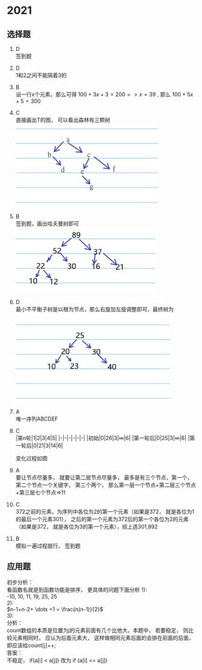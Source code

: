 # 2021
## 选择题  
1. D  
签到题  
1. D  
1和2之间不能隔着3的  
1. B  
设一行x个元素，那么可得 $100+3x+3 = 200 => x = 39$ , 那么 $100+5x+5=300$  
1. C  
直接画出T的图， 可以看出森林有三颗树  
![alt text](image-2.png)
1. B  
签到题，画出哈夫曼树即可  
![](image.png)  
1. D  
最小不平衡子树是以根为节点，那么右旋加左旋调整即可，最终树为  
![](image-1.png)  
1. A  
唯一序列ABCDEF  
1. C  
    |第n轮|1|2|3|4|5|
    |-|-|-|-|-|-|
    |初始|0|26|3|$\infty$|6|
    |第一轮后|0|25|3|$\infty$|6|
    |第一轮后|0|21|3|14|6| 

    变化过程如图  
2. A   
要让节点尽量多， 就要让第二层节点尽量多， 最多是有三个节点，第一个， 第二个节点一个关键字， 第三个两个， 那么第一层一个节点+第二层三个节点+第三层七个节点=>11  
1.  C  
372之前的元素，为序列中各位为2的第一个元素（如果是372， 就是各位为1的最后一个元素301）， 之后的第一个元素为372后的第一个各位为2的元素（如果是372， 就是各位为3的第一个元素），综上选301,892  
1.  B  
模拟一遍过程就行， 签到题
## 应用题 
初步分析：  
看函数名就是到函数功能是排序， 更具体的问题下面分析
1):  
-10, 10, 11, 19, 25, 25  
2):  
$n-1+n-2+ \dots +1 = \frac{n(n-1)}{2}$  
3):  
分析：  
count数组的本质是位置为j的元素前面有几个比他大，本题中， 若要稳定， 则比较元素相同时， 应认为后面元素大， 这样做相同元素后面的会排在前面的后面， 即应该给count[j]++;  
答案：  
不稳定， if(a[i] < a[j]) 改为 if (a[i] <= a[j])